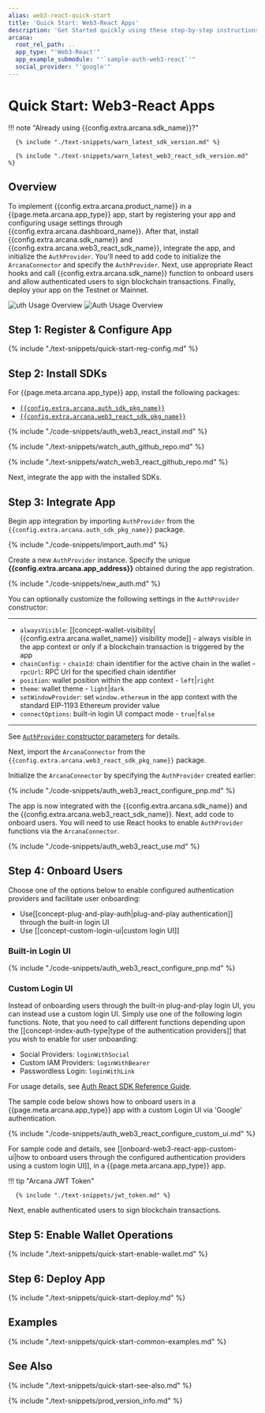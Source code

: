 ```yaml
---
alias: web3-react-quick-start
title: 'Quick Start: Web3-React Apps'
description: 'Get Started quickly using these step-by-step instructions for using the Arcana Auth product in Web3-React apps. Use Arcana Developer dashboard to first register the app, get a client ID and use this client ID to integrate the app with the Arcana Auth SDK.'
arcana:
  root_rel_path: ..
  app_type: "'Web3-React'"
  app_example_submodule: "'`sample-auth-web3-react`'"
  social_provider: "'google'"
---
```


# Quick Start: Web3-React Apps

!!! note "Already using {{config.extra.arcana.sdk_name}}?"
  
      {% include "./text-snippets/warn_latest_sdk_version.md" %}

      {% include "./text-snippets/warn_latest_web3_react_sdk_version.md" %}

## Overview

To implement {{config.extra.arcana.product_name}} in a {{page.meta.arcana.app_type}} app, start by registering your app and configuring usage settings through {{config.extra.arcana.dashboard_name}}. After that, install {{config.extra.arcana.sdk_name}} and {{config.extra.arcana.web3_react_sdk_name}}, integrate the app, and initialize the `AuthProvider`. You'll need to add code to initialize the `ArcanaConnector` and specify the `AuthProvider`. Next, use appropriate React hooks and call {{config.extra.arcana.sdk_name}} function to onboard users and allow authenticated users to sign blockchain transactions. Finally, deploy your app on the Testnet or Mainnet.

<img class="an-screenshots" src="/img/an_auth_usage_overview_light.png#only-light" alt="uth Usage Overview"/>
<img class="an-screenshots" src="/img/an_auth_usage_overview_dark.png#only-dark" alt="Auth Usage Overview"/>

## Step 1: Register & Configure App

{% include "./text-snippets/quick-start-reg-config.md" %}

## Step 2: Install SDKs

For {{page.meta.arcana.app_type}} app, install the following packages:

* [`{{config.extra.arcana.auth_sdk_pkg_name}}`](https://www.npmjs.com/package/@arcana/auth)
* [`{{config.extra.arcana.web3_react_sdk_pkg_name}}`](https://www.npmjs.com/package/@arcana/auth-web3-react)

{% include "./code-snippets/auth_web3_react_install.md" %}

{% include "./text-snippets/watch_auth_github_repo.md" %}

{% include "./text-snippets/watch_web3_react_github_repo.md" %}

Next, integrate the app with the installed SDKs.

## Step 3: Integrate App

Begin app integration by importing `AuthProvider` from the `{{config.extra.arcana.auth_sdk_pkg_name}}` package.

{% include "./code-snippets/import_auth.md" %}

Create a new `AuthProvider` instance. Specify the unique **{{config.extra.arcana.app_address}}** obtained during the app registration. 

{% include "./code-snippets/new_auth.md" %}

You can optionally customize the following settings in the `AuthProvider` constructor:

---

* `alwaysVisible`: [[concept-wallet-visibility|{{config.extra.arcana.wallet_name}} visibility mode]] - always visible in the app context or only if a blockchain transaction is triggered by the app
* `chainConfig`:
      - `chainId`: chain identifier for the active chain in the wallet
      - `rpcUrl`: RPC Url for the specified chain identifier
* `position`:  wallet position within the app context - `left`|`right`
* `theme`: wallet theme - `light`|`dark`
* `setWindowProvider`: set `window.ethereum` in the app context with the standard EIP-1193 Ethereum provider value
* `connectOptions`: built-in login UI compact mode - `true`|`false`

---

See [`AuthProvider` constructor parameters](https://authsdk-ref-guide.netlify.app/interfaces/constructorparams) for details.

Next, import the `ArcanaConnector` from the `{{config.extra.arcana.web3_react_sdk_pkg_name}}` package.

Initialize the `ArcanaConnector` by specifying the `AuthProvider` created earlier:

{% include "./code-snippets/auth_web3_react_configure_pnp.md" %}

The app is now integrated with the {{config.extra.arcana.sdk_name}} and the {{config.extra.arcana.web3_react_sdk_name}}. Next, add code to onboard users. You will need to use React hooks to enable `AuthProvider` functions via the `ArcanaConnector`.

{% include "./code-snippets/auth_web3_react_use.md" %}

## Step 4: Onboard Users

Choose one of the options below to enable configured authentication providers and facilitate user onboarding:

* Use[[concept-plug-and-play-auth|plug-and-play authentication]] through the built-in login UI
* Use [[concept-custom-login-ui|custom login UI]]

### Built-in Login UI

{% include "./code-snippets/auth_web3_react_configure_pnp.md" %}

### Custom Login UI

Instead of onboarding users through the built-in plug-and-play login UI, you can instead use a custom login UI. Simply use one of the following login functions. Note, that you need to call different functions depending upon the [[concept-index-auth-type|type of the authentication providers]] that you wish to enable for user onboarding:

* Social Providers: `loginWithSocial`
* Custom IAM Providers: `loginWithBearer`
* Passwordless Login:  `loginWithLink`

For usage details, see [Auth React SDK Reference Guide](https://auth-react-sdk-ref-guide.netlify.app/).

The sample code below shows how to onboard users in a {{page.meta.arcana.app_type}} app with a custom Login UI via 'Google' authentication.

{% include "./code-snippets/auth_web3_react_configure_custom_ui.md" %}

For sample code and details, see [[onboard-web3-react-app-custom-ui|how to onboard users through the configured authentication providers using a custom login UI]], in a {{page.meta.arcana.app_type}} app.

!!! tip "Arcana JWT Token"

      {% include "./text-snippets/jwt_token.md" %}

Next, enable authenticated users to sign blockchain transactions.

## Step 5: Enable Wallet Operations

{% include "./text-snippets/quick-start-enable-wallet.md" %}

## Step 6: Deploy App

{% include "./text-snippets/quick-start-deploy.md" %}

## Examples

{% include "./text-snippets/quick-start-common-examples.md" %}

## See Also

{% include "./text-snippets/quick-start-see-also.md" %}

{% include "./text-snippets/prod_version_info.md" %}